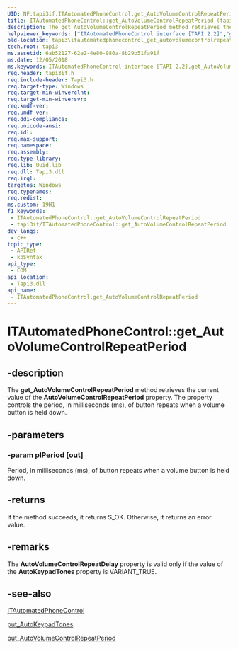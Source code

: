 ```yaml
---
UID: NF:tapi3if.ITAutomatedPhoneControl.get_AutoVolumeControlRepeatPeriod
title: ITAutomatedPhoneControl::get_AutoVolumeControlRepeatPeriod (tapi3if.h)
description: The get_AutoVolumeControlRepeatPeriod method retrieves the current value of the AutoVolumeControlRepeatPeriod property. The property controls the period, in milliseconds (ms), of button repeats when a volume button is held down.
helpviewer_keywords: ["ITAutomatedPhoneControl interface [TAPI 2.2]","get_AutoVolumeControlRepeatPeriod method","ITAutomatedPhoneControl.get_AutoVolumeControlRepeatPeriod","ITAutomatedPhoneControl::get_AutoVolumeControlRepeatPeriod","_tapi3_itautomatedphonecontrol_get_autovolumecontrolrepeatperiod","get_AutoVolumeControlRepeatPeriod","get_AutoVolumeControlRepeatPeriod method [TAPI 2.2]","get_AutoVolumeControlRepeatPeriod method [TAPI 2.2]","ITAutomatedPhoneControl interface","tapi3.itautomatedphonecontrol_get_autovolumecontrolrepeatperiod","tapi3if/ITAutomatedPhoneControl::get_AutoVolumeControlRepeatPeriod"]
old-location: tapi3\itautomatedphonecontrol_get_autovolumecontrolrepeatperiod.htm
tech.root: tapi3
ms.assetid: 6ab52127-62e2-4e80-980a-8b29b51fa91f
ms.date: 12/05/2018
ms.keywords: ITAutomatedPhoneControl interface [TAPI 2.2],get_AutoVolumeControlRepeatPeriod method, ITAutomatedPhoneControl.get_AutoVolumeControlRepeatPeriod, ITAutomatedPhoneControl::get_AutoVolumeControlRepeatPeriod, _tapi3_itautomatedphonecontrol_get_autovolumecontrolrepeatperiod, get_AutoVolumeControlRepeatPeriod, get_AutoVolumeControlRepeatPeriod method [TAPI 2.2], get_AutoVolumeControlRepeatPeriod method [TAPI 2.2],ITAutomatedPhoneControl interface, tapi3.itautomatedphonecontrol_get_autovolumecontrolrepeatperiod, tapi3if/ITAutomatedPhoneControl::get_AutoVolumeControlRepeatPeriod
req.header: tapi3if.h
req.include-header: Tapi3.h
req.target-type: Windows
req.target-min-winverclnt: 
req.target-min-winversvr: 
req.kmdf-ver: 
req.umdf-ver: 
req.ddi-compliance: 
req.unicode-ansi: 
req.idl: 
req.max-support: 
req.namespace: 
req.assembly: 
req.type-library: 
req.lib: Uuid.lib
req.dll: Tapi3.dll
req.irql: 
targetos: Windows
req.typenames: 
req.redist: 
ms.custom: 19H1
f1_keywords:
 - ITAutomatedPhoneControl::get_AutoVolumeControlRepeatPeriod
 - tapi3if/ITAutomatedPhoneControl::get_AutoVolumeControlRepeatPeriod
dev_langs:
 - c++
topic_type:
 - APIRef
 - kbSyntax
api_type:
 - COM
api_location:
 - Tapi3.dll
api_name:
 - ITAutomatedPhoneControl.get_AutoVolumeControlRepeatPeriod
---
```


# ITAutomatedPhoneControl::get_AutoVolumeControlRepeatPeriod


## -description

The 
<b>get_AutoVolumeControlRepeatPeriod</b> method retrieves the current value of the <b>AutoVolumeControlRepeatPeriod</b> property. The property controls the period, in milliseconds (ms), of button repeats when a volume button is held down.

## -parameters

### -param plPeriod [out]

Period, in milliseconds (ms), of button repeats when a volume button is held down.

## -returns

If the method succeeds, it returns S_OK. Otherwise, it returns an error value.

## -remarks

The <b>AutoVolumeControlRepeatDelay</b> property is valid only if the value of the <b>AutoKeypadTones</b> property is VARIANT_TRUE.

## -see-also

<a href="https://docs.microsoft.com/windows/desktop/api/tapi3if/nn-tapi3if-itautomatedphonecontrol">ITAutomatedPhoneControl</a>



<a href="https://docs.microsoft.com/windows/desktop/api/tapi3if/nf-tapi3if-itautomatedphonecontrol-put_autokeypadtones">put_AutoKeypadTones</a>



<a href="https://docs.microsoft.com/windows/desktop/api/tapi3if/nf-tapi3if-itautomatedphonecontrol-put_autovolumecontrolrepeatperiod">put_AutoVolumeControlRepeatPeriod</a>

